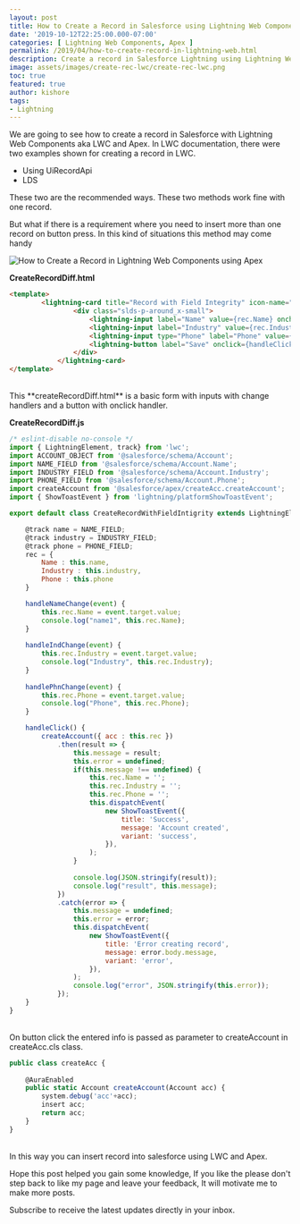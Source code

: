 ```yaml
---
layout: post
title: How to Create a Record in Salesforce using Lightning Web Components and Apex
date: '2019-10-12T22:25:00.000-07:00'
categories: [ Lightning Web Components, Apex ]
permalink: /2019/04/how-to-create-record-in-lightning-web.html
description: Create a record in Salesforce Lightning using Lightning Web Components aka LWC and Apex.
image: assets/images/create-rec-lwc/create-rec-lwc.png
toc: true
featured: true
author: kishore
tags:
- Lightning
---
```


We are going to see how to create a record in Salesforce with Lightning Web Components aka LWC and Apex. In LWC documentation, there were two examples shown for creating a record in LWC.

- Using UiRecordApi
- LDS

These two are the recommended ways. These two methods work fine with one record.

But what if there is a requirement where you need to insert more than one record on button press. In this kind of situations this method may come handy

![How to Create a Record in Lightning Web Components using Apex](/assets/images/create-rec-lwc/create-rec-lwc-gif.gif)

**CreateRecordDiff.html**
```html
<template>
        <lightning-card title="Record with Field Integrity" icon-name="standard:account">
                <div class="slds-p-around_x-small">
                    <lightning-input label="Name" value={rec.Name} onchange={handleNameChange}></lightning-input>
                    <lightning-input label="Industry" value={rec.Industry} onchange={handleIndChange}></lightning-input>
                    <lightning-input type="Phone" label="Phone" value={rec.Phone} onchange={handlePhnChange}></lightning-input><br/>
                    <lightning-button label="Save" onclick={handleClick}></lightning-button>
                </div>
            </lightning-card>
</template>
```
<br>
This **createRecordDiff.html** is a basic form with inputs  with change handlers and a button with onclick handler.

**CreateRecordDiff.js**
```js
/* eslint-disable no-console */
import { LightningElement, track} from 'lwc';
import ACCOUNT_OBJECT from '@salesforce/schema/Account';
import NAME_FIELD from '@salesforce/schema/Account.Name';
import INDUSTRY_FIELD from '@salesforce/schema/Account.Industry';
import PHONE_FIELD from '@salesforce/schema/Account.Phone';
import createAccount from '@salesforce/apex/createAcc.createAccount';
import { ShowToastEvent } from 'lightning/platformShowToastEvent';

export default class CreateRecordWithFieldIntigrity extends LightningElement {

    @track name = NAME_FIELD;
    @track industry = INDUSTRY_FIELD;
    @track phone = PHONE_FIELD;
    rec = {
        Name : this.name,
        Industry : this.industry,
        Phone : this.phone
    }

    handleNameChange(event) {
        this.rec.Name = event.target.value;
        console.log("name1", this.rec.Name);
    }
    
    handleIndChange(event) {
        this.rec.Industry = event.target.value;
        console.log("Industry", this.rec.Industry);
    }
    
    handlePhnChange(event) {
        this.rec.Phone = event.target.value;
        console.log("Phone", this.rec.Phone);
    }

    handleClick() {
        createAccount({ acc : this.rec })
            .then(result => {
                this.message = result;
                this.error = undefined;
                if(this.message !== undefined) {
                    this.rec.Name = '';
                    this.rec.Industry = '';
                    this.rec.Phone = '';
                    this.dispatchEvent(
                        new ShowToastEvent({
                            title: 'Success',
                            message: 'Account created',
                            variant: 'success',
                        }),
                    );
                }
                
                console.log(JSON.stringify(result));
                console.log("result", this.message);
            })
            .catch(error => {
                this.message = undefined;
                this.error = error;
                this.dispatchEvent(
                    new ShowToastEvent({
                        title: 'Error creating record',
                        message: error.body.message,
                        variant: 'error',
                    }),
                );
                console.log("error", JSON.stringify(this.error));
            });
    }
}
```
<br>
On button click the entered info is passed as parameter to createAccount in createAcc.cls class.

```js
public class createAcc {
 
    @AuraEnabled
    public static Account createAccount(Account acc) {
        system.debug('acc'+acc);
        insert acc;
        return acc;
    }
}
```
<br>
In this way you can insert record into salesforce using LWC and Apex.

Hope this post helped you gain some knowledge, If you like the please don't step back to like my page and leave your feedback, It will motivate me to make more posts.

Subscribe to receive the latest updates directly in your inbox.